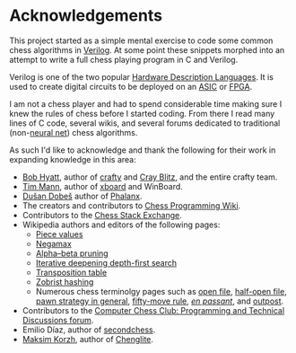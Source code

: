 Acknowledgements
================

This project started as a simple mental exercise to code some common chess algorithms in
[Verilog](https://en.wikipedia.org/wiki/Verilog). At some point these snippets
morphed into an attempt to write a full chess playing program in C and Verilog.

Verilog is one of the two popular [Hardware Description Languages](https://en.wikipedia.org/wiki/Hardware_description_language).
It is used to create digital circuits to be deployed on an [ASIC](https://en.wikipedia.org/wiki/Application-specific_integrated_circuit)
or [FPGA](https://en.wikipedia.org/wiki/Field-programmable_gate_array).

I am not a chess player and had to spend considerable time making sure I knew the
rules of chess before I started coding. From there I read many lines of C code, several
wikis, and several forums dedicated to traditional (non-[neural net](https://en.wikipedia.org/wiki/Neural_network_(machine_learning)))
chess algorithms.

As such I'd like to acknowledge and thank the following for their work in expanding knowledge in this area:

* [Bob Hyatt](https://en.wikipedia.org/wiki/Robert_Hyatt), author of [crafty](https://en.wikipedia.org/wiki/Crafty)
  and [Cray Blitz](https://en.wikipedia.org/wiki/Cray_Blitz), and the entire crafty team.
* [Tim Mann](https://www.tim-mann.org), author of [xboard](https://www.gnu.org/software/xboard/) and WinBoard.
* [Dušan Dobeš](https://www.chessprogramming.org/Du%C5%A1an_Dobe%C5%A1) author of [Phalanx](https://github.com/scchess/Phalanx-XXIII).
* The creators and contributors to [Chess Programming Wiki](https://www.chessprogramming.org).
* Contributors to the [Chess Stack Exchange](https://chess.stackexchange.com).
* Wikipedia authors and editors of the following pages:
  * [Piece values](https://en.wikipedia.org/wiki/Chess_piece_relative_value)
  * [Negamax](https://en.wikipedia.org/wiki/Negamax)
  * [Alpha–beta pruning](https://en.wikipedia.org/wiki/Alpha%E2%80%93beta_pruning)
  * [Iterative deepening depth-first search](https://en.wikipedia.org/wiki/Iterative_deepening_depth-first_search)
  * [Transposition table](https://en.wikipedia.org/wiki/Transposition_table)
  * [Zobrist hashing](https://en.wikipedia.org/wiki/Zobrist_hashing)
  * Numerous chess terminolgy pages such as [open file](https://en.wikipedia.org/wiki/Open_file),
  [half-open file](https://en.wikipedia.org/wiki/Half-open_file),
  [pawn strategy in general](https://en.wikipedia.org/wiki/Pawn_structure),
  [fifty-move rule](https://en.wikipedia.org/wiki/Fifty-move_rule),
  [*en passant*](https://en.wikipedia.org/wiki/En_passant), and
  [outpost](https://en.wikipedia.org/wiki/Outpost_(chess)).
 * Contributors to the [Computer Chess Club: Programming and Technical Discussions forum](https://talkchess.com/viewforum.php?f=7).
 * Emilio Díaz, author of [secondchess](https://github.com/emdio/secondchess).
 * [Maksim Korzh](https://www.chessprogramming.org/Maksim_Korzh), author of [Chenglite](https://github.com/maksimKorzh/Chenglite).